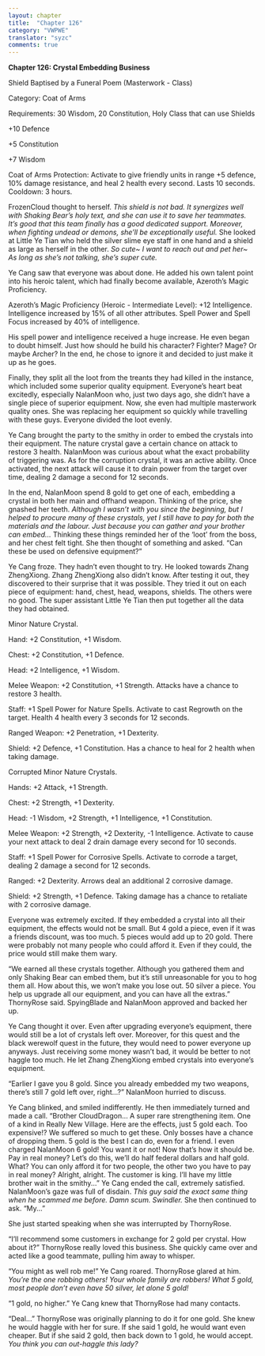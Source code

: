 ```yaml
---
layout: chapter
title:  "Chapter 126"
category: "VWPWE"
translator: "syzc"
comments: true
---
```


**Chapter 126: Crystal Embedding Business**

Shield Baptised by a Funeral Poem (Masterwork - Class)

Category: Coat of Arms

Requirements: 30 Wisdom, 20 Constitution, Holy Class that can use Shields

+10 Defence

+5 Constitution

+7 Wisdom

Coat of Arms Protection: Activate to give friendly units in range +5 defence, 10% damage resistance, and heal 2 health every second. Lasts 10 seconds. Cooldown: 3 hours.

FrozenCloud thought to herself. *This shield is not bad. It synergizes well with Shaking Bear’s holy text, and she can use it to save her teammates. It’s good that this team finally has a good dedicated support. Moreover, when fighting undead or demons, she’ll be exceptionally useful.* She looked at Little Ye Tian who held the silver slime eye staff in one hand and a shield as large as herself in the other. *So cute~ I want to reach out and pet her~ As long as she’s not talking, she’s super cute.*

Ye Cang saw that everyone was about done. He added his own talent point into his heroic talent, which had finally become available, Azeroth’s Magic Proficiency. 

Azeroth’s Magic Proficiency (Heroic - Intermediate Level): +12 Intelligence. Intelligence increased by 15% of all other attributes. Spell Power and Spell Focus increased by 40% of intelligence.

His spell power and intelligence received a huge increase. He even began to doubt himself. Just how should he build his character? Fighter? Mage? Or maybe Archer? In the end, he chose to ignore it and decided to just make it up as he goes.

Finally, they split all the loot from the treants they had killed in the instance, which included some superior quality equipment. Everyone’s heart beat excitedly, especially NalanMoon who, just two days ago, she didn’t have a single piece of superior equipment. Now, she even had multiple masterwork quality ones. She was replacing her equipment so quickly while travelling with these guys. Everyone divided the loot evenly.

Ye Cang brought the party to the smithy in order to embed the crystals into their equipment. The nature crystal gave a certain chance on attack to restore 3 health. NalanMoon was curious about what the exact probability of triggering was. As for the corruption crystal, it was an active ability. Once activated, the next attack will cause it to drain power from the target over time, dealing 2 damage a second for 12 seconds.

In the end, NalanMoon spend 8 gold to get one of each, embedding a crystal in both her main and offhand weapon. Thinking of the price, she gnashed her teeth. *Although I wasn’t with you since the beginning, but I helped to procure many of these crystals, yet I still have to pay for both the materials and the labour. Just because you can gather and your brother can embed...* Thinking these things reminded her of the ‘loot’ from the boss, and her chest felt tight. She then thought of something and asked. “Can these be used on defensive equipment?”

Ye Cang froze. They hadn’t even thought to try. He looked towards Zhang ZhengXiong. Zhang ZhengXiong also didn’t know. After testing it out, they discovered to their surprise that it was possible. They tried it out on each piece of equipment: hand, chest, head, weapons, shields. The others were no good. The super assistant Little Ye Tian then put together all the data they had obtained.

Minor Nature Crystal.

Hand: +2 Constitution, +1 Wisdom.

Chest: +2 Constitution, +1 Defence.

Head: +2 Intelligence, +1 Wisdom.

Melee Weapon: +2 Constitution, +1 Strength. Attacks have a chance to restore 3 health.

Staff: +1 Spell Power for Nature Spells. Activate to cast Regrowth on the target. Health 4 health every 3 seconds for 12 seconds.

Ranged Weapon: +2 Penetration, +1 Dexterity.

Shield: +2 Defence, +1 Constitution. Has a chance to heal for 2 health when taking damage.

Corrupted Minor Nature Crystals.

Hands: +2 Attack, +1 Strength.

Chest: +2 Strength, +1 Dexterity.

Head: -1 Wisdom, +2 Strength, +1 Intelligence, +1 Constitution.

Melee Weapon: +2 Strength, +2 Dexterity, -1 Intelligence. Activate to cause your next attack to deal 2 drain damage every second for 10 seconds.

Staff: +1 Spell Power for Corrosive Spells. Activate to corrode a target, dealing 2 damage a second for 12 seconds.

Ranged: +2 Dexterity. Arrows deal an additional 2 corrosive damage.

Shield: +2 Strength, +1 Defence. Taking damage has a chance to retaliate with 2 corrosive damage.

Everyone was extremely excited. If they embedded a crystal into all their equipment, the effects would not be small. But 4 gold a piece, even if it was a friends discount, was too much. 5 pieces would add up to 20 gold. There were probably not many people who could afford it. Even if they could, the price would still make them wary.

“We earned all these crystals together. Although you gathered them and only Shaking Bear can embed them, but it’s still unreasonable for you to hog them all. How about this, we won’t make you lose out. 50 silver a piece. You help us upgrade all our equipment, and you can have all the extras.” ThornyRose said. SpyingBlade and NalanMoon approved and backed her up.

Ye Cang thought it over. Even after upgrading everyone’s equipment, there would still be a lot of crystals left over. Moreover, for this quest and the black werewolf quest in the future, they would need to power everyone up anyways. Just receiving some money wasn’t bad, it would be better to not haggle too much. He let Zhang ZhengXiong embed crystals into everyone’s equipment. 

“Earlier I gave you 8 gold. Since you already embedded my two weapons, there’s still 7 gold left over, right…?” NalanMoon hurried to discuss. 

Ye Cang blinked, and smiled indifferently. He then immediately turned and made a call. “Brother CloudDragon… A super rare strengthening item. One of a kind in Really New Village. Here are the effects, just 5 gold each. Too expensive!? We suffered so much to get these. Only bosses have a chance of dropping them. 5 gold is the best I can do, even for a friend. I even charged NalanMoon 6 gold! You want it or not! Now that’s how it should be. Pay in real money? Let’s do this, we’ll do half federal dollars and half gold. What? You can only afford it for two people, the other two you have to pay in real money? Alright, alright. The customer is king. I’ll have my little brother wait in the smithy...” Ye Cang ended the call, extremely satisfied. NalanMoon’s gaze was full of disdain. *This guy said the exact same thing when he scammed me before. Damn scum. Swindler.* She then continued to ask. “My...”

She just started speaking when she was interrupted by ThornyRose.

“I’ll recommend some customers in exchange for 2 gold per crystal. How about it?” ThornyRose really loved this business. She quickly came over and acted like a good teammate, pulling him away to whisper.

“You might as well rob me!” Ye Cang roared. ThornyRose glared at him. *You’re the one robbing others! Your whole family are robbers! What 5 gold, most people don’t even have 50 silver, let alone 5 gold!*

“1 gold, no higher.” Ye Cang knew that ThornyRose had many contacts.

“Deal...” ThornyRose was originally planning to do it for one gold. She knew he would haggle with her for sure. If she said 1 gold, he would want even cheaper. But if she said 2 gold, then back down to 1 gold, he would accept. *You think you can out-haggle this lady?*

